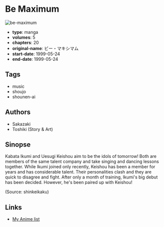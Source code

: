 # Be Maximum

![be-maximum](https://cdn.myanimelist.net/images/manga/1/18527.jpg)

-   **type**: manga
-   **volumes**: 5
-   **chapters**: 20
-   **original-name**: ビー・マキシマム
-   **start-date**: 1999-05-24
-   **end-date**: 1999-05-24

## Tags

-   music
-   shoujo
-   shounen-ai

## Authors

-   Sakazaki
-   Toshiki (Story & Art)

## Sinopse

Kabata Ikumi and Uesugi Keishou aim to be the idols of tomorrow! Both are members of the same talent company and take singing and dancing lessons together. While Ikumi joined only recently, Keishou has been a member for years and has considerable talent. Their personalities clash and they are quick to disagree and fight. After only a month of training, Ikumi's big debut has been decided. However, he's been paired up with Keishou!

(Source: shinkeikaku)

## Links

-   [My Anime list](https://myanimelist.net/manga/13249/Be_Maximum)
